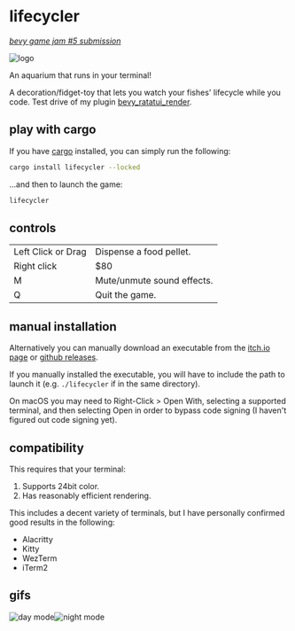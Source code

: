 # lifecycler

[_bevy game jam #5 submission_](https://itch.io/jam/bevy-jam-5)

![logo](https://assets.cxreiff.com/github/lifecycler.png)

An aquarium that runs in your terminal!

A decoration/fidget-toy that lets you watch your fishes' lifecycle while you code. Test drive of my plugin [bevy_ratatui_render](https://github.com/cxreiff/bevy_ratatui_render).

## play with cargo

If you have [cargo](https://github.com/rust-lang/cargo) installed, you can simply run the following:

```sh
cargo install lifecycler --locked
```

...and then to launch the game:

```sh
lifecycler
```

## controls

|                    |                            |
|--------------------|----------------------------|
| Left Click or Drag | Dispense a food pellet.    |
| Right click        | $80                        |
| M                  | Mute/unmute sound effects. |
| Q                  | Quit the game.             |

## manual installation

Alternatively you can manually download an executable from the [itch.io page](https://cxreiff.itch.io/lifecycler) or [github releases](https://github.com/cxreiff/lifecycler/releases).

If you manually installed the executable, you will have to include the path to launch it (e.g. `./lifecycler` if in the same directory).

On macOS you may need to Right-Click > Open With, selecting a supported terminal, and then selecting Open in order to bypass code signing (I haven't figured out code signing yet).

## compatibility

This requires that your terminal:

1. Supports 24bit color.
2. Has reasonably efficient rendering.

This includes a decent variety of terminals, but I have personally confirmed good results in the following:

- Alacritty
- Kitty
- WezTerm
- iTerm2

## gifs

![day mode](https://assets.cxreiff.com/github/lifecycler_day.gif)![night mode](https://assets.cxreiff.com/github/lifecycler_night.gif)
